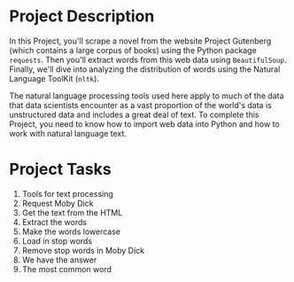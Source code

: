# Project Description
In this Project, you'll scrape a novel from the website Project Gutenberg (which contains a large corpus of books) using the Python package `requests`.
Then you'll extract words from this web data using `BeautifulSoup`. Finally, we'll dive into analyzing the distribution of words using the Natural Language ToolKit (`nltk`).

The natural language processing tools used here apply to much of the data that data scientists encounter as a vast proportion of the world's data is 
unstructured data and includes a great deal of text. 
To complete this Project, you need to know how to import web data into Python and how to work with natural language text.

# Project Tasks
1. Tools for text processing
2. Request Moby Dick
3. Get the text from the HTML
4. Extract the words
5. Make the words lowercase
6. Load in stop words
7. Remove stop words in Moby Dick
8. We have the answer
9. The most common word
